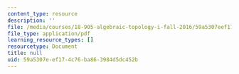 ```yaml
---
content_type: resource
description: ''
file: /media/courses/18-905-algebraic-topology-i-fall-2016/59a5307eef174c76ba863984d5dc452b_MIT18_905F16_lec9.pdf
file_type: application/pdf
learning_resource_types: []
resourcetype: Document
title: null
uid: 59a5307e-ef17-4c76-ba86-3984d5dc452b
---
```


